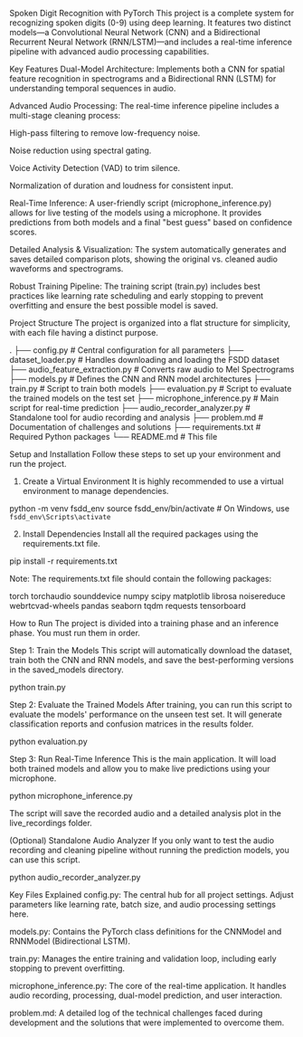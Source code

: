 Spoken Digit Recognition with PyTorch
This project is a complete system for recognizing spoken digits (0-9) using deep learning. It features two distinct models—a Convolutional Neural Network (CNN) and a Bidirectional Recurrent Neural Network (RNN/LSTM)—and includes a real-time inference pipeline with advanced audio processing capabilities.

Key Features
Dual-Model Architecture: Implements both a CNN for spatial feature recognition in spectrograms and a Bidirectional RNN (LSTM) for understanding temporal sequences in audio.

Advanced Audio Processing: The real-time inference pipeline includes a multi-stage cleaning process:

High-pass filtering to remove low-frequency noise.

Noise reduction using spectral gating.

Voice Activity Detection (VAD) to trim silence.

Normalization of duration and loudness for consistent input.

Real-Time Inference: A user-friendly script (microphone_inference.py) allows for live testing of the models using a microphone. It provides predictions from both models and a final "best guess" based on confidence scores.

Detailed Analysis & Visualization: The system automatically generates and saves detailed comparison plots, showing the original vs. cleaned audio waveforms and spectrograms.

Robust Training Pipeline: The training script (train.py) includes best practices like learning rate scheduling and early stopping to prevent overfitting and ensure the best possible model is saved.

Project Structure
The project is organized into a flat structure for simplicity, with each file having a distinct purpose.

.
├── config.py                   # Central configuration for all parameters
├── dataset_loader.py           # Handles downloading and loading the FSDD dataset
├── audio_feature_extraction.py # Converts raw audio to Mel Spectrograms
├── models.py                   # Defines the CNN and RNN model architectures
├── train.py                    # Script to train both models
├── evaluation.py               # Script to evaluate the trained models on the test set
├── microphone_inference.py     # Main script for real-time prediction
├── audio_recorder_analyzer.py  # Standalone tool for audio recording and analysis
├── problem.md                  # Documentation of challenges and solutions
├── requirements.txt            # Required Python packages
└── README.md                   # This file

Setup and Installation
Follow these steps to set up your environment and run the project.

1. Create a Virtual Environment
It is highly recommended to use a virtual environment to manage dependencies.

python -m venv fsdd_env
source fsdd_env/bin/activate  # On Windows, use `fsdd_env\Scripts\activate`

2. Install Dependencies
Install all the required packages using the requirements.txt file.

pip install -r requirements.txt

Note: The requirements.txt file should contain the following packages:

torch
torchaudio
sounddevice
numpy
scipy
matplotlib
librosa
noisereduce
webrtcvad-wheels
pandas
seaborn
tqdm
requests
tensorboard

How to Run
The project is divided into a training phase and an inference phase. You must run them in order.

Step 1: Train the Models
This script will automatically download the dataset, train both the CNN and RNN models, and save the best-performing versions in the saved_models directory.

python train.py

Step 2: Evaluate the Trained Models
After training, you can run this script to evaluate the models' performance on the unseen test set. It will generate classification reports and confusion matrices in the results folder.

python evaluation.py

Step 3: Run Real-Time Inference
This is the main application. It will load both trained models and allow you to make live predictions using your microphone.

python microphone_inference.py

The script will save the recorded audio and a detailed analysis plot in the live_recordings folder.

(Optional) Standalone Audio Analyzer
If you only want to test the audio recording and cleaning pipeline without running the prediction models, you can use this script.

python audio_recorder_analyzer.py

Key Files Explained
config.py: The central hub for all project settings. Adjust parameters like learning rate, batch size, and audio processing settings here.

models.py: Contains the PyTorch class definitions for the CNNModel and RNNModel (Bidirectional LSTM).

train.py: Manages the entire training and validation loop, including early stopping to prevent overfitting.

microphone_inference.py: The core of the real-time application. It handles audio recording, processing, dual-model prediction, and user interaction.

problem.md: A detailed log of the technical challenges faced during development and the solutions that were implemented to overcome them.